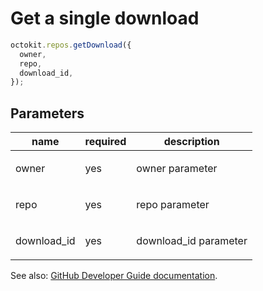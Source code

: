 # Get a single download

```js
octokit.repos.getDownload({
  owner,
  repo,
  download_id,
});
```

## Parameters

<table>
  <thead>
    <tr>
      <th>name</th>
      <th>required</th>
      <th>description</th>
    </tr>
  </thead>
  <tbody>
    <tr><td>owner</td><td>yes</td><td>

owner parameter

</td></tr>
<tr><td>repo</td><td>yes</td><td>

repo parameter

</td></tr>
<tr><td>download_id</td><td>yes</td><td>

download_id parameter

</td></tr>
  </tbody>
</table>

See also: [GitHub Developer Guide documentation](endpoint.documentationUrl).
